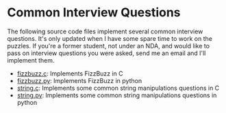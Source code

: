 # Common Interview Questions

The following source code files implement several common interview questions.  It's only updated when I have some spare time to work on the puzzles.  If you're a former student, not under an NDA, and would like to pass on interview questions you were asked, send me an email and I'll implement them.

- [fizzbuzz.c][01]: Implements FizzBuzz in C
- [fizzbuzz.py][02]: Implements FizzBuzz in python
- [string.c][03]: Implements some common string manipulations questions in C
- [string.py][04]: Implements some common string manipulations questions in python


[01]: https://github.com/bakkertj/cse3320/blob/master/Common%20Interview/fizzbuzz.c 
[02]: https://github.com/bakkertj/cse3320/blob/master/Common%20Interview/fizzbuzz.py 
[03]: https://github.com/bakkertj/cse3320/blob/master/Common%20Interview/string.c 
[04]: https://github.com/bakkertj/cse3320/blob/master/Common%20Interview/string.py 
